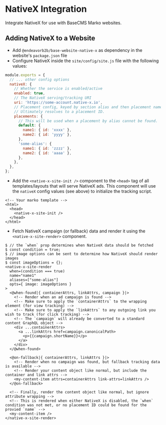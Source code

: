 # NativeX Integration
Integrate NativeX for use with BaseCMS Marko websites.

## Adding NativeX to a Website
- Add `@endeavorb2b/base-website-native-x` as dependency in the website's `package.json` file
- Configure NativeX inside the `site/config/site.js` file with the following values:
```js
module.exports = {
  // ... other config options
  nativeX: {
    // Whether the service is enabled/active
    enabled: true,
    // The NativeX serving/tracking URI
    uri: 'https://some-account.native-x.io',
    // Placement config, keyed by section alias and then placement name.
    // Ultimately resolves to a placement ID.
    placements: {
      // This will be used when a placement by alias cannot be found.
      default: {
        name1: { id: 'xxxx' },
        name2: { id: 'yyyy' },
      },
      'some-alias': {
        name1: { id: 'zzzz' },
        name2: { id: 'aaaa' },
      },
    },
  },
};
```
- Add the `<native-x-site-init />` component to the `<head>` tag of all templates/layouts that will serve NativeX ads. This component will use the `nativeX` config values (see above) to initialize the tracking script.
```marko
<!-- Your marko template -->
<html>
  <head>
    <native-x-site-init />
  </head>
</html>
```
- Fetch NativeX campaign (or fallback) data and render it using the `<native-x-site-render>` component.
```marko
$ // the `when` prop determines when NativeX data should be fetched
$ const condition = true;
$ // image options can be sent to determine how NativeX should render images
$ const imageOptions = {};
<native-x-site-render
  when=(condition === true)
  name="name1"
  aliases=["some-alias"]
  opts={ image: imageOptions }
>
  <@when-found|{ containerAttrs, linkAttrs, campaign }|>
    <!-- Render when an ad campaign is found -->
    <!-- Make sure to apply the `containerAttrs` to the wrapping element (for view tracking) -->
    <!-- Make sure to apply the `linkAttrs` to any outgoing link you wish to track (for click tracking) -->
    <!-- The `campaign` will already be converted to a standard content GraphQL object -->
    <div ...containerAttrs>
      <a ...linkAttrs href=campaign.canonicalPath>
        <p>{{campaign.shortName}}</p>
      </a>
    </div>
  </@when-found>

  <@on-fallback|{ containerAttrs, linkAttrs }|>
    <!-- Render when no campaign was found, but fallback tracking data is available -->
    <!-- Render your content object like normal, but include the container and link attrs -->
    <my-content-item attrs=containerAttrs link-attrs=linkAttrs />
  </@on-fallback>

  <!-- Finally, render the content object like normal, but ignore attribute wrapping -->
  <!-- This is rendered when either NativeX is disabled, the `when` condition was not met, or no placement ID could be found for the provied `name` -->
  <my-content-item />
</native-x-site-render>
```
